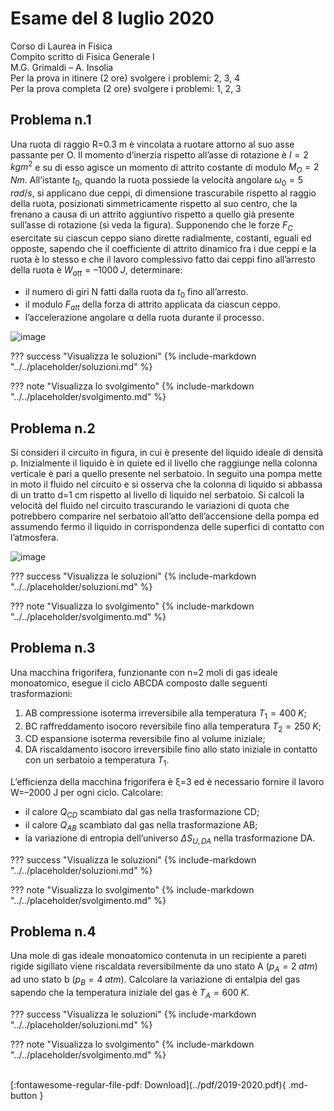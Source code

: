 # Esame del 8 luglio 2020
Corso di Laurea in Fisica <br>
Compito scritto di Fisica Generale I <br>
M.G. Grimaldi – A. Insolia <br>
Per la prova in itinere (2 ore) svolgere i problemi: 2, 3, 4 <br>
Per la prova completa (2 ore) svolgere i problemi: 1, 2, 3 <br>

## Problema n.1
Una ruota di raggio R=0.3 m è vincolata a ruotare attorno al suo asse passante per O. Il momento d’inerzia rispetto all’asse di rotazione è $I=2 \; kg m^2$ e su di esso agisce un momento di attrito costante di modulo $M_O=2 \; Nm$. All’istante $t_0$, quando la ruota possiede la velocità angolare $ω_0=5 \; rad/s$, si applicano due ceppi, di dimensione trascurabile rispetto al raggio della ruota, posizionati simmetricamente rispetto al suo centro, che la frenano a causa di un attrito aggiuntivo rispetto a quello già presente sull’asse di rotazione (si veda la figura). Supponendo che le forze $F_C$ esercitate su ciascun ceppo siano dirette radialmente, costanti, eguali ed opposte, sapendo che il coefficiente di attrito dinamico fra i due ceppi e la ruota è lo stesso e che il lavoro complessivo fatto dai ceppi fino all’arresto della ruota è $W_{att}=–1000 \; J$, determinare: 

- il numero di giri N fatti dalla ruota da $t_0$ fino all’arresto. 
- il modulo $F_{att}$ della forza di attrito applicata da ciascun ceppo. 
- l’accelerazione angolare α della ruota durante il processo.

![image](https://user-images.githubusercontent.com/77018886/153266016-0a89ffc5-65c7-4160-9ce0-8a432f1b502c.png)

??? success "Visualizza le soluzioni"
    {% include-markdown "../../placeholder/soluzioni.md" %}

??? note "Visualizza lo svolgimento"
    {% include-markdown "../../placeholder/svolgimento.md" %}

## Problema n.2
Si consideri il circuito in figura, in cui è presente del liquido ideale di densità ρ. Inizialmente il liquido è in quiete ed il livello che raggiunge nella colonna verticale è pari a quello presente nel serbatoio. In seguito una pompa mette in moto il fluido nel circuito e si osserva che la colonna di liquido si abbassa di un tratto d=1 cm rispetto al livello di liquido nel serbatoio. Si calcoli la velocità del fluido nel circuito trascurando le variazioni di quota che potrebbero comparire nel serbatoio all’atto dell’accensione della pompa ed assumendo fermo il liquido in corrispondenza delle superfici di contatto con l’atmosfera.

![image](https://user-images.githubusercontent.com/77018886/153266064-6234293e-cb6a-4582-90fa-959fd48eb6af.png)

??? success "Visualizza le soluzioni"
    {% include-markdown "../../placeholder/soluzioni.md" %}

??? note "Visualizza lo svolgimento"
    {% include-markdown "../../placeholder/svolgimento.md" %}

## Problema n.3
Una macchina frigorifera, funzionante con n=2 moli di gas ideale monoatomico, esegue il ciclo ABCDA composto dalle seguenti trasformazioni: 

1. AB compressione isoterma irreversibile alla temperatura $T_1=400 \; K$; 
1. BC raffreddamento isocoro reversibile fino alla temperatura $T_2=250 \; K$; 
1. CD espansione isoterma reversibile fino al volume iniziale; 
1. DA riscaldamento isocoro irreversibile fino allo stato iniziale in contatto con un serbatoio a temperatura $T_1$. 

L’efficienza della macchina frigorifera è ξ=3 ed è necessario fornire il lavoro W=–2000 J per ogni ciclo. Calcolare: 

- il calore $Q_{CD}$ scambiato dal gas nella trasformazione CD; 
- il calore $Q_{AB}$ scambiato dal gas nella trasformazione AB; 
- la variazione di entropia dell’universo $ΔS_{U,DA}$ nella trasformazione DA.

??? success "Visualizza le soluzioni"
    {% include-markdown "../../placeholder/soluzioni.md" %}

??? note "Visualizza lo svolgimento"
    {% include-markdown "../../placeholder/svolgimento.md" %}

## Problema n.4
Una mole di gas ideale monoatomico contenuta in un recipiente a pareti rigide sigillato viene riscaldata reversibilmente da uno stato A ($p_A=2 \; atm$) ad uno stato b ($p_B=4 \; atm$). Calcolare la variazione di entalpia del gas sapendo che la temperatura iniziale del gas è $T_A=600 \; K$.

??? success "Visualizza le soluzioni"
    {% include-markdown "../../placeholder/soluzioni.md" %}

??? note "Visualizza lo svolgimento"
    {% include-markdown "../../placeholder/svolgimento.md" %}

<br>
[:fontawesome-regular-file-pdf: Download](../pdf/2019-2020.pdf){ .md-button }